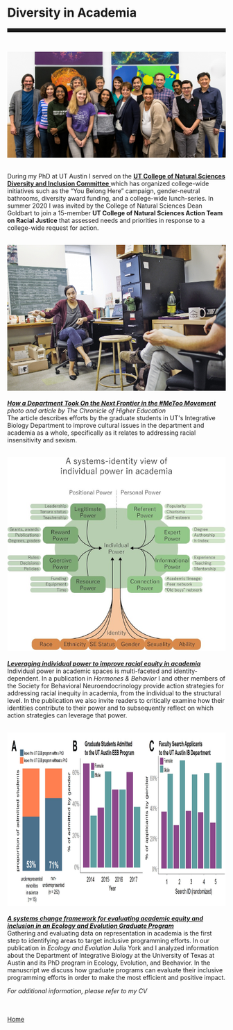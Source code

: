 <body>
		
<div class="container">
<div class="blurb">
<h1>Diversity in Academia</h1>
<hr style="height:9px;color:#84949B"><br>
	

<img src="/images/CNSdiversity.jpg"> <br><br>


During my PhD at UT Austin I served on the <a href="https://cns.utexas.edu/diversity/d-i-committee"> <b> UT College of Natural Sciences Diversity and Inclusion Committee</b> </a> which has organized college-wide initiatives such as the “You Belong Here” campaign, gender-neutral bathrooms, diversity award funding, and a college-wide lunch-series. In summer 2020 I was invited by the College of Natural Sciences Dean Goldbart to join a 15-member <b> UT College of Natural Sciences Action Team on Racial Justice</b> that assessed needs and priorities in response to a college-wide request for action.<br><br>

<img src="/images/chronicle1.jpg"> <br><br>
<a href="https://www.chronicle.com/article/How-a-Department-Took-On-the/245050"><i><b>How a Department Took On the Next Frontier in the #MeToo Movement</b></i></a> <br><i>photo and article by The Chronicle of Higher Education</i><br>
The article describes efforts by the graduate students in UT's Integrative Biology Department to improve cultural issues in the department and academia as a whole, specifically as it relates to addressing racial insensitivity and sexism. <br><br>

<img src="/images/systemchange.jpg"> <br><br>
<a href="https://www.sciencedirect.com/science/article/pii/S0018506X23000569"><i><b>Leveraging individual power to improve racial equity in academia</b></i></a><br>
Individual power in academic spaces is multi-faceted and identity-dependent. In a publication in <i> Hormones & Behavior </i> I and other members of the Society for Behavioral Neuroendocrinology provide action strategies for addressing racial inequity in academia, from the individual to the structural level. In the publication we also invite readers to critically examine how their identities contribute to their power and to subsequently reflect on which action strategies can leverage that power. <br><br>

<img src="/images/diversity1.jpg" height="400"> <br><br>
<a href="https://onlinelibrary.wiley.com/doi/full/10.1002/ece3.6817"><i><b>A systems change framework for evaluating academic equity and inclusion in an Ecology and Evolution Graduate Program</b></i></a><br>
Gathering and evaluating data on representation in academia is the first step to identifying areas to target inclusive programming efforts. In our publication in <i> Ecology and Evolution </i> Julia York and I analyzed information about the Department of Integrative Biology at the University of Texas at Austin and its PhD program in Ecology, Evolution, and Beehavior. In the manuscript we discuss how graduate programs can evaluate their inclusive programming efforts in order to make the most efficient and positive impact. <br>


 <i>For additional information, please refer to my CV</i>

<br><br><a href="../">Home</a>
